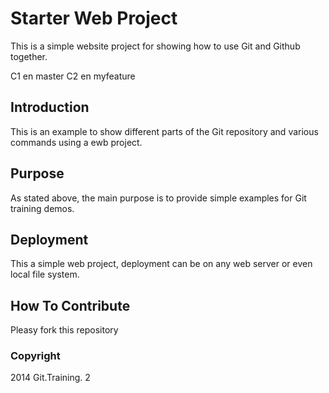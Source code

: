 # Starter Web Project

This is a simple website project for showing how to use Git and Github together.

C1 en master
C2 en myfeature

## Introduction
This is an example to show different parts of the Git repository and various commands using a ewb project.

## Purpose

As stated above, the main purpose is to provide simple examples for Git training demos.

## Deployment

This a simple web project, deployment can be on any web server or even local file system.

## How To Contribute

Pleasy fork this repository

### Copyright

2014 Git.Training. 2
